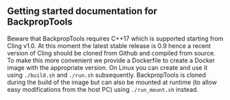 ## Getting started documentation for BackpropTools

Beware that BackpropTools requires C++17 which is supported starting from Cling v1.0. At this moment the latest stable release is 0.9 hence a recent version of Cling should be cloned from Github and compiled from source. To make this more convenient we provide a Dockerfile to create a Docker image with the appropriate version. On Linux you can create and use it using `./build.sh` and `./run.sh` subsequently. BackpropTools is cloned during the build of the image but can also be mounted at runtime (to allow easy modifications from the host PC) using `./run_mount.sh` instead. 
